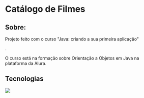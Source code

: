 <h1>Catálogo de Filmes</h1>

<h2>Sobre:</h2>
<p>Projeto feito com o curso "Java: criando a sua primeira aplicação"</p>.
<p>O curso está na formação sobre Orientação a Objetos em Java na plataforma da Alura.</p>

## Tecnologias

<div>
  <img src="https://img.shields.io/badge/Java-ED8B00?style=for-the-badge&logo=openjdk&logoColor=white">
</div>
